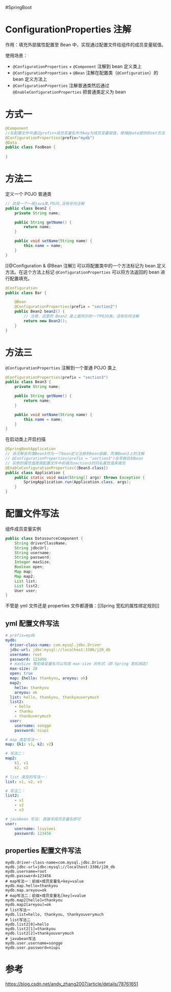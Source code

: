 #SpringBoot

# ConfigurationProperties 注解

作用：填充外部属性配置至 Bean 中，实现通过配置文件给组件的成员变量赋值。

使用场景：

- `@ConfigurationProperties` + `@Component` 注解到 bean 定义类上
- `@ConfigurationProperties` + `@Bean` 注解在配置类（`@Configuration`）的 bean 定义方法上
- `@ConfigurationProperties` 注解普通类然后通过 `@EnableConfigurationProperties` 把普通类定义为 bean

# 方式一

```java
@Component
//在配置文件中通过prefix+成员变量名作为key为成员变量赋值，使用@Data提供的set方法
@ConfigurationProperties(prefix="mydb")
@Data
public class FooBean {
    
}
```

# 方法二

定义一个 POJO 普通类

```java
// 这是一个一般java类,POJO,没有任何注解
public class Bean2 {
    private String name;

    public String getName() {
        return name;
    }

    public void setName(String name) {
        this.name = name;
    }
}
```

[[@Configuration & @Bean 注解]] 可以将配置类中的一个方法标记为 bean 定义方法。在这个方法上标记 `@ConfigurationProperties` 可以将方法返回的 bean 进行配置填充。

```java
@Configuration
public class Bar {

    @Bean
    @ConfigurationProperties(prefix = "section2")
    public Bean2 bean2() {
	    // 注意，这里的 Bean2 是上面所示的一个POJO类，没有任何注解
        return new Bean2();
    }
}
```

# 方法三

`@ConfigurationProperties` 注解到一个普通 POJO 类上

```java
@ConfigurationProperties(prefix = "section3")
public class Bean3 {
    private String name;

    public String getName() {
        return name;
    }

    public void setName(String name) {
        this.name = name;
    }
}
```

在启动类上开启扫描

```java
@SpringBootApplication
// 该注解会将类Bean3作为一个bean定义注册到bean容器，而类Bean3上的注解
// @ConfigurationProperties(prefix = "section3")会导致目标bean
// 实例的属性值使用配置文件中前缀为section3的同名属性值来填充
@EnableConfigurationProperties({Bean3.class})
public class Application {
    public static void main(String[] args) throws Exception {
        SpringApplication.run(Application.class, args);
    }
}
```

# 配置文件写法

组件成员变量实例

```java
public class DatasourceComponent {
    String driverClassName;
    String jdbcUrl;
    String username;
    String password;
    Integer maxSize;
    Boolean open;
    Map map;
    Map map2;
    List list;
    List list2;
    User user;
}
```

不管是 yml 文件还是 properties 文件都遵循：[[Spring 宽松的属性绑定规则]]

## yml 配置文件写法

```yml
# prefix=mydb
mydb:
  driver-class-name: com.mysql.jdbc.Driver
  jdbc-url: jdbc:mysql://localhost:3306/j20_db
  username: root
  password: 123456
  # maxSize 等驼峰变量名可以写成 max-size 的形式（即 Spring 宽松绑定）
  max-size: 20
  open: true
  map: {hello: thankyou, areyou: ok}
  map2:
    hello: thankyou
    areyou: ok
  list: hello, thankyou, thankyouverymuch
  list2:
    - hello
    - thanku
    - thankuverymuch
  user:
    username: songge
    password: niupi
```

```yml
# map 类型写法一：
map: {k1: v1, k2: v2}

# 写法二：
map2:
    k1, v1
    k2, v2
```

```yml
# list 类型的写法一：
list: v1, v2, v3

# 写法二：
list2:
    - v1
    - v2
    - v3
```

```yml
# javabean 写法: 直接写成员变量名即可
user:
    username: liuyiwei
    password: 123456
```

## properties 配置文件写法

```properties
mydb.driver-class-name=com.mysql.jdbc.Driver
mydb.jdbc-url=jdbc:mysql://localhost:3306/j20_db
mydb.username=root
mydb.password=123456
# map写法一：前缀+成员变量名+key=value
mydb.map.hello=thankyou
mydb.map.areyou=ok
# map写法二：前缀+成员变量名[key]=value
mydb.map2[hello]=thankyou
mydb.map2[areyou]=ok
# list写法一
mydb.list=hello, thankyou, thankyouverymuch
# list写法二
mydb.list2[0]=hello
mydb.list2[1]=thankyou
mydb.list2[2]=thankyouverymuch
# javabean写法
mydb.user.username=songge
mydb.user.password=niupi
```

# 参考

https://blog.csdn.net/andy_zhang2007/article/details/78761651
